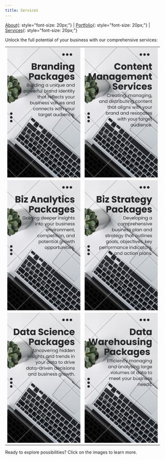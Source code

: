 ```yaml
---
title: Services
---
```


[About](/about.md){: style="font-size: 20px;"} | [Portfolio](/portfolio.md){: style="font-size: 20px;"} | [Services](/services.md){: style="font-size: 20px;"} 

Unlock the full potential of your business with our comprehensive services: 

| | | 
| --------------- | -------------- |
| [![Branding](https://raw.githubusercontent.com/Mihir-Ai-lab/The_Data_Science_Guy/main/Services/Images/Branding.png)](https://raw.githubusercontent.com/Mihir-Ai-lab/The_Data_Science_Guy/main/Services/Branding) | [![Content Management](https://raw.githubusercontent.com/Mihir-Ai-lab/The_Data_Science_Guy/main/Services/Images/Content%20Management.png)](https://raw.githubusercontent.com/Mihir-Ai-lab/The_Data_Science_Guy/main/Services/Content%20Management) |
| [![Business Analytics](https://raw.githubusercontent.com/Mihir-Ai-lab/The_Data_Science_Guy/main/Services/Images/Business%20Analytics.png)](https://raw.githubusercontent.com/Mihir-Ai-lab/The_Data_Science_Guy/main/Services/Business%20Analysis) | [![Business Strategy](https://raw.githubusercontent.com/Mihir-Ai-lab/The_Data_Science_Guy/main/Services/Images/Business%20Strategy.png)](https://raw.githubusercontent.com/Mihir-Ai-lab/The_Data_Science_Guy/main/Services/Business%20Strategy) |
| [![Data Science](https://raw.githubusercontent.com/Mihir-Ai-lab/The_Data_Science_Guy/main/Services/Images/Data%20Science.png)](https://raw.githubusercontent.com/Mihir-Ai-lab/The_Data_Science_Guy/main/Services/Data%20Science) | [![Data Warehousing](https://raw.githubusercontent.com/Mihir-Ai-lab/The_Data_Science_Guy/main/Services/Images/Data%20Warehousing.png)](https://raw.githubusercontent.com/Mihir-Ai-lab/The_Data_Science_Guy/main/Services/Data%20Warehousing) |

Ready to explore possibilities? Click on the images to learn more.
